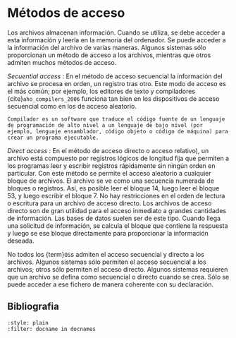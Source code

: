 # Métodos de acceso

Los archivos almacenan información. Cuando se utiliza, se debe acceder a esta información y leerla en la memoria del ordenador. Se puede acceder a la información del archivo de varias maneras. Algunos sistemas sólo proporcionan un método de acceso a los archivos, mientras que otros admiten muchos métodos de acceso.


_Secuential access_
: En el método de acceso secuencial la información del archivo se procesa en orden, un registro tras otro. Este modo de acceso es el más común; por ejemplo, los editores de texto y compiladores {cite}`aho_compilers_2006` funciona tan bien en los dispositivos de acceso secuencial como en los de acceso aleatorio.

```{note}
Compilador es un software que traduce el código fuente de un lenguaje de programación de alto nivel a un lenguaje de bajo nivel (por ejemplo, lenguaje ensamblador, código objeto o código de máquina) para crear un programa ejecutable.
```

_Direct access_
: En el método de acceso directo o acceso relativo), un archivo está compuesto por registros lógicos de longitud fija que permiten a los programas leer y escribir registros rápidamente sin ningún orden en particular. Con este método se permite el acceso aleatorio a cualquier bloque de archivos. El archivo se ve como una secuencia numerada de bloques o registros. Así, es posible leer el bloque 14, luego leer el bloque 53, y luego escribir el bloque 7. No hay restricciones en el orden de lectura o escritura para un archivo de acceso directo. Los archivos de acceso directo son de gran utilidad para el acceso inmediato a grandes cantidades de información. Las bases de datos suelen ser de este tipo. Cuando llega una solicitud de información, se calcula el bloque que contiene la respuesta y luego se ese bloque directamente para proporcionar la información deseada.

No todos los {term}`OS`s admiten el acceso secuencial y directo a los archivos. Algunos sistemas sólo permiten el acceso secuencial a los archivos; otros sólo permiten el acceso directo. Algunos sistemas requieren que un archivo se defina como secuencial o directo cuando se crea. Sólo se puede acceder a ese fichero de manera coherente con su declaración.

## Bibliografia

```{bibliography} ../refs.bib
:style: plain
:filter: docname in docnames
```